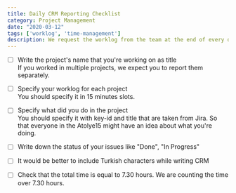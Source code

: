 ```yaml
---
title: Daily CRM Reporting Checklist
category: Project Management
date: "2020-03-12"
tags: ['worklog', 'time-management']
description: We request the worklog from the team at the end of every day. So that, we can follow our performance (man/day) in each project and we call it "CRM". Follow the steps for the perfect CRM sharing! 
---
```


- [ ] Write the project's name that you're working on as title  
If you worked in multiple projects, we expect you to report them separately.

- [ ] Specify your worklog for each project  
You should specify it in 15 minutes slots. 

- [ ] Specify what did you do in the project  
You should specify it with key-id and title that are taken from Jira. So that everyone in the Atolye15 might have an idea about what you're doing.

- [ ] Write down the status of your issues like "Done", "In Progress"

- [ ] It would be better to include Turkish characters while writing CRM  

- [ ] Check that the total time is equal to 7.30 hours.
We are counting the time over 7.30 hours.

